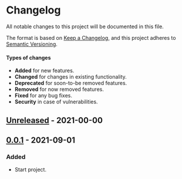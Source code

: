 # Changelog

All notable changes to this project will be documented in this file.

The format is based on [Keep a Changelog](https://keepachangelog.com),
and this project adheres to [Semantic Versioning](https://semver.org/spec/v2.0.0.html).

#### Types of changes

-   **Added** for new features.
-   **Changed** for changes in existing functionality.
-   **Deprecated** for soon-to-be removed features.
-   **Removed** for now removed features.
-   **Fixed** for any bug fixes.
-   **Security** in case of vulnerabilities.

## [Unreleased](https://github.com/renatosoares/plan-checkout-flow/commits/Unreleased) - 2021-00-00

## [0.0.1](https://github.com/renatosoares/plan-checkout-flow/commits/0.0.1) - 2021-09-01

### Added

-   Start project.

